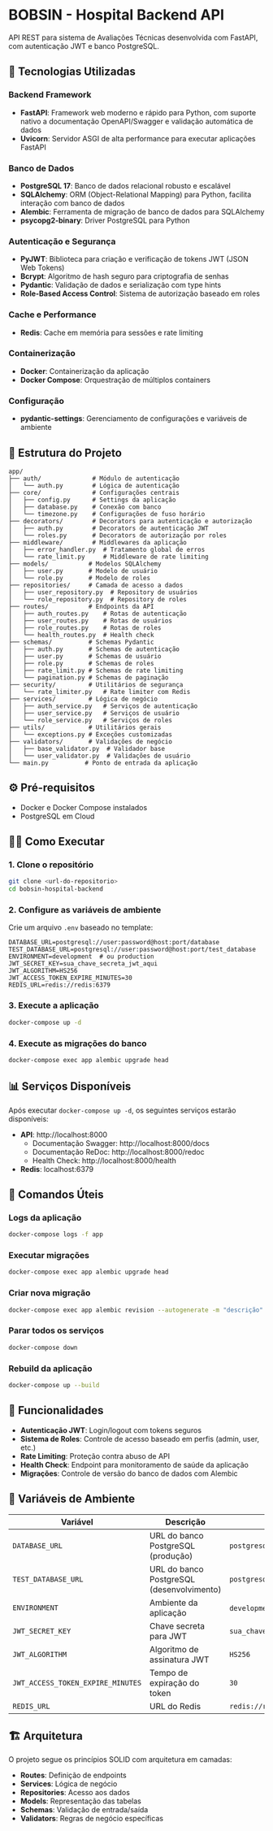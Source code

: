# BOBSIN - Hospital Backend API

API REST para sistema de Avaliações Técnicas desenvolvida com FastAPI, com autenticação JWT e banco PostgreSQL.

## 🚀 Tecnologias Utilizadas

### Backend Framework
- **FastAPI**: Framework web moderno e rápido para Python, com suporte nativo a documentação OpenAPI/Swagger e validação automática de dados
- **Uvicorn**: Servidor ASGI de alta performance para executar aplicações FastAPI

### Banco de Dados
- **PostgreSQL 17**: Banco de dados relacional robusto e escalável
- **SQLAlchemy**: ORM (Object-Relational Mapping) para Python, facilita interação com banco de dados
- **Alembic**: Ferramenta de migração de banco de dados para SQLAlchemy
- **psycopg2-binary**: Driver PostgreSQL para Python

### Autenticação e Segurança
- **PyJWT**: Biblioteca para criação e verificação de tokens JWT (JSON Web Tokens)
- **Bcrypt**: Algoritmo de hash seguro para criptografia de senhas
- **Pydantic**: Validação de dados e serialização com type hints
- **Role-Based Access Control**: Sistema de autorização baseado em roles

### Cache e Performance
- **Redis**: Cache em memória para sessões e rate limiting


### Containerização
- **Docker**: Containerização da aplicação
- **Docker Compose**: Orquestração de múltiplos containers

### Configuração
- **pydantic-settings**: Gerenciamento de configurações e variáveis de ambiente

## 📁 Estrutura do Projeto

```
app/
├── auth/              # Módulo de autenticação
│   └── auth.py        # Lógica de autenticação
├── core/              # Configurações centrais
│   ├── config.py      # Settings da aplicação
│   ├── database.py    # Conexão com banco
│   └── timezone.py    # Configurações de fuso horário
├── decorators/        # Decorators para autenticação e autorização
│   ├── auth.py        # Decorators de autenticação JWT
│   └── roles.py       # Decorators de autorização por roles
├── middleware/        # Middlewares da aplicação
│   ├── error_handler.py  # Tratamento global de erros
│   └── rate_limit.py     # Middleware de rate limiting
├── models/           # Modelos SQLAlchemy
│   ├── user.py       # Modelo de usuário
│   └── role.py       # Modelo de roles
├── repositories/     # Camada de acesso a dados
│   ├── user_repository.py  # Repository de usuários
│   └── role_repository.py  # Repository de roles
├── routes/           # Endpoints da API
│   ├── auth_routes.py    # Rotas de autenticação
│   ├── user_routes.py    # Rotas de usuários
│   ├── role_routes.py    # Rotas de roles
│   └── health_routes.py  # Health check
├── schemas/          # Schemas Pydantic
│   ├── auth.py       # Schemas de autenticação
│   ├── user.py       # Schemas de usuário
│   ├── role.py       # Schemas de roles
│   ├── rate_limit.py # Schemas de rate limiting
│   └── pagination.py # Schemas de paginação
├── security/         # Utilitários de segurança
│   └── rate_limiter.py   # Rate limiter com Redis
├── services/         # Lógica de negócio
│   ├── auth_service.py   # Serviços de autenticação
│   ├── user_service.py   # Serviços de usuário
│   └── role_service.py   # Serviços de roles
├── utils/            # Utilitários gerais
│   └── exceptions.py # Exceções customizadas
├── validators/       # Validações de negócio
│   ├── base_validator.py  # Validador base
│   └── user_validator.py  # Validações de usuário
└── main.py          # Ponto de entrada da aplicação
```

## ⚙️ Pré-requisitos

- Docker e Docker Compose instalados
- PostgreSQL em Cloud

## 🏃‍♂️ Como Executar

### 1. Clone o repositório
```bash
git clone <url-do-repositorio>
cd bobsin-hospital-backend
```

### 2. Configure as variáveis de ambiente
Crie um arquivo `.env` baseado no template:
```env
DATABASE_URL=postgresql://user:password@host:port/database
TEST_DATABASE_URL=postgresql://user:password@host:port/test_database
ENVIRONMENT=development  # ou production
JWT_SECRET_KEY=sua_chave_secreta_jwt_aqui
JWT_ALGORITHM=HS256
JWT_ACCESS_TOKEN_EXPIRE_MINUTES=30
REDIS_URL=redis://redis:6379
```

### 3. Execute a aplicação
```bash
docker-compose up -d
```

### 4. Execute as migrações do banco
```bash
docker-compose exec app alembic upgrade head
```

## 📊 Serviços Disponíveis

Após executar `docker-compose up -d`, os seguintes serviços estarão disponíveis:

- **API**: http://localhost:8000
  - Documentação Swagger: http://localhost:8000/docs
  - Documentação ReDoc: http://localhost:8000/redoc
  - Health Check: http://localhost:8000/health
- **Redis**: localhost:6379

## 🔧 Comandos Úteis

### Logs da aplicação
```bash
docker-compose logs -f app
```

### Executar migrações
```bash
docker-compose exec app alembic upgrade head
```

### Criar nova migração
```bash
docker-compose exec app alembic revision --autogenerate -m "descrição"
```

### Parar todos os serviços
```bash
docker-compose down
```

### Rebuild da aplicação
```bash
docker-compose up --build
```

## 🎯 Funcionalidades

- **Autenticação JWT**: Login/logout com tokens seguros
- **Sistema de Roles**: Controle de acesso baseado em perfis (admin, user, etc.)
- **Rate Limiting**: Proteção contra abuso de API
- **Health Check**: Endpoint para monitoramento de saúde da aplicação
- **Migrações**: Controle de versão do banco de dados com Alembic

## 🔐 Variáveis de Ambiente

| Variável | Descrição | Exemplo |
|----------|-----------|---------|
| `DATABASE_URL` | URL do banco PostgreSQL (produção) | `postgresql://user:pass@host/db` |
| `TEST_DATABASE_URL` | URL do banco PostgreSQL (desenvolvimento) | `postgresql://user:pass@host/testdb` |
| `ENVIRONMENT` | Ambiente da aplicação | `development` ou `production` |
| `JWT_SECRET_KEY` | Chave secreta para JWT | `sua_chave_super_secreta` |
| `JWT_ALGORITHM` | Algoritmo de assinatura JWT | `HS256` |
| `JWT_ACCESS_TOKEN_EXPIRE_MINUTES` | Tempo de expiração do token | `30` |
| `REDIS_URL` | URL do Redis | `redis://redis:6379` |


## 🏗️ Arquitetura

O projeto segue os princípios SOLID com arquitetura em camadas:
- **Routes**: Definição de endpoints
- **Services**: Lógica de negócio
- **Repositories**: Acesso aos dados
- **Models**: Representação das tabelas
- **Schemas**: Validação de entrada/saída
- **Validators**: Regras de negócio específicas
